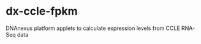 dx-ccle-fpkm
============

DNAnexus platform applets to calculate expression levels from CCLE RNA-Seq data
